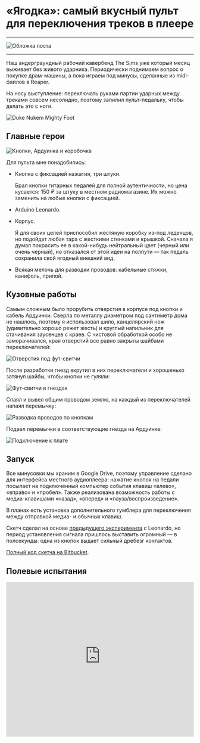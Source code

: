 # «Ягодка»: самый вкусный пульт для переключения треков в плеере

***
![Обложка поста](/2018/10/24/yagodka/img/cover.jpg)
***

Наш андерграундный рабочий кавербенд The S¡ms уже который месяц выживает без живого ударника.
Периодически поднимаем вопрос о покупке драм-машины, а пока играем под минусы, сделанные из midi-файлов в Reaper.

На носу выступление: переключать руками партии ударных между треками совсем несолидно, поэтому запилил пульт-педальку, чтобы делать это с ноги.

![Duke Nukem Mighty Foot](./img/duke.png "Все становится лучше, если делать это с ноги!")

## Главные герои

![Кнопки, Ардуинка и коробочка](./img/01.jpg)

Для пульта мне понадобились:

* Кнопка с фиксацией нажатия, три штуки.

	Брал кнопки гитарных педалей для полной аутентичности, но цена кусается: 150 ₽ за штуку в местном радиомагазине.
	Их можно заменить на любые кнопки с фиксацией.

* Arduino Leonardo.

* Корпус.

	Я для своих целей приспособил жестяную коробку из-под леденцов, но подойдет любая тара с жесткими стенками и крышкой.
    Сначала я думал покрасить ее в какой-нибудь нейтральный цвет (черный или очень черный), но отказался от этой идеи на полпути — так педаль сохранила свой ягодный внешний вид.
	
* Всякая мелочь для разводки проводов: кабельные стяжки, канифоль, припой.

## Кузовные работы

Самым сложным было прорубить отверстия в корпусе под кнопки и кабель Ардуинки. 
Сверла по металлу диаметром под сантиметр дома не нашлось, поэтому я использовал шило, канцелярский нож (удивительно хорошо режет жесть) и круглый напильник для стачивания заусенцев с краев.
С чистовой обработкой особо не заморачивался, края отверстий все равно закрыты шайбами переключателей:

![Отверстия под фут-свитчи](./img/02.jpg)

После разработки гнезд вкрутил в них переключатели и хорошенько затянул шайбы, чтобы кнопки не гуляли:

![Фут-свитчи в гнездах](./img/03.jpg)

Спаял и вывел общим проводом землю, на каждый из переключателей напаял перемычку:

![Разводка проводов по кнопкам](./img/04.jpg)

Подвел перемычки в соответствующие гнезда на Ардуинке:

![Подключение к плате](./img/05.jpg)

## Запуск

Все минусовки мы храним в Google Drive, поэтому управление сделано для интерфейса местного аудиоплеера: нажатие кнопок на педали посылает на подключенный компьютер события клавиш «влево», «вправо» и «пробел».
Также реализована возможность работы с медиа-клавишами «назад», «вперед» и «пауза/воспроизведение».

В планах есть установка дополнительного тумблера для переключения между отправкой медиа- и обычных клавиш.

Скетч сделал на основе [предыдущего эксперимента](/2018/07/01/arduinopad/) с Leonardo, но период установления сигнала пришлось выставить огромный — в полсекунды: одна из кнопок выдает сильный дребезг контактов.

[Полный код скетча на Bitbucket](https://bitbucket.org/torunar/yagodka/src/).

## Полевые испытания

<iframe width="100%" 
		height="415" 
		src="https://www.youtube-nocookie.com/embed/7wtQgEsVEmQ?rel=0" 
		frameborder="0" 
		allow="autoplay; encrypted-media" 
		allowfullscreen
></iframe>
